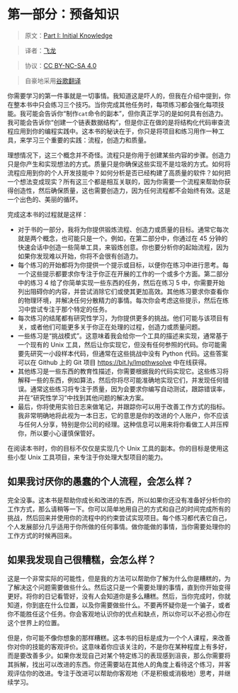 # 第一部分：预备知识

> 原文：[Part I: Initial Knowledge](https://learncodethehardway.org/more-python-book/part0.html)

> 译者：[飞龙](https://github.com/wizardforcel)

> 协议：[CC BY-NC-SA 4.0](http://creativecommons.org/licenses/by-nc-sa/4.0/)

> 自豪地采用[谷歌翻译](https://translate.google.cn/)

你需要学习的第一件事就是一切事情。我知道这是吓人的，但我在介绍中提到，你在整本书中只会练习三个技巧。当你完成其他任务时，每项练习都会强化每项技能。我可能会告诉你“制作`cat`命令的副本”，但你真正学习的是如何具有创造力。我可能会告诉你“创建一个链表数据结构”，但是你正在做的是将结构化代码审查流程应用到你的编程实践中。这本书的秘诀在于，你只是将项目和练习用作一种工具，来学习三个重要的实践：流程，创造力和质量。

理想情况下，这三个概念并不奇怪。流程只是你用于创建某些内容的步骤。创造力只是你产生和实现想法的方式。质量只是你确保这些实现不是垃圾的方式。如何将流程应用到你的个人开发技能中？如何分析是否已经构建了高质量的软件？如何把一个想法变成现实？所有这三个都是相互关联的，因为你需要一个流程来帮助你获得创造性，然后确保质量，这也需要创造力，因为任何流程都不会始终有效。这是一个出色的、美丽的循环。

完成这本书的过程就是这样：

+   对于书的一部分，我将为你提供锻炼流程、创造力或质量的目标。通常它每次就是两个概念，也可能只是一个。例如，在第二部分中，你通过在 45 分钟的快速会话中创造一些简单工具，来锻炼创意。你也要分析你的起始流程，因为如果你发现难以开始，你将不会很有创造力。
+   每个练习的开始都将为你提供一个提示或目标，以便你在练习中进行思考。每一个这些提示都要求你专注于你正在开展的工作的一个或多个方面。第二部分中的练习 4 给了你简单实现一些东西的任务，然后在练习 5 中，你需要开始列出阻碍你的内容，并尝试消除它们或使其更加高效。其他练习要求你查看你的物理环境，并解决任何分散精力的事情。每次你会考虑这些提示，然后在练习中尝试专注于那个特定的任务。
+   每次练习的结尾都有研究性学习，为你提供更多的挑战。他们可能与该项目有关，或者他们可能更多关于你正在处理的过程，创造力或质量问题。
+   一些练习是“挑战模式”。这意味着我会给你一个工具的描述来实现，通常基于一个现有的 Unix 工具，然后让你实现它，但没有任何参照的代码。你可能需要先研究一小段样本代码，但通常在这些挑战中没有 Python 代码。这些答案可以在 Github 上的 Git 项目 <https://bit.ly/lmpthwsolve> 中在线获得。
+   其他练习是一些东西的教育性描述，你需要根据我的代码实现它。这些练习将解释一些的东西，例如算法，然后你将尽可能准确地实现它们，并发现任何错误。通常这些练习将专注于质量，因为会要求你编写自动测试，跟踪错误率，并在“研究性学习”中找到其他问题的解决方案。
+   最后，你将使用实验日志来做笔记，并跟踪你可以用于改善工作方式的指标。我非常明确地将此视为一本日志，它的意思是你的改进的个人账户，你不应该与任何人分享，特别是你公司的经理。这种信息可以用来将你看做工人并压榨你，所以要小心谨慎保管好。

在阅读本书时，你的目标不仅仅是实现几个 Unix 工具的副本。你的目标是使用这些小型 Unix 工具项目，来专注于你处理大型项目的能力。

## 如果我讨厌你的愚蠢的个人流程，会怎么样？

完全没事。这本书是帮助你成长和改进的东西，所以如果你还没有准备好分析你的工作方式，那么请稍等一下。你可以简单地用自己的方式和自己的时间完成所有的挑战，然后回来并使用你的流程中的约束尝试实现项目。每个练习都代表它自己，个人发展部分几乎适用于你所做的任何事情。做你能做的事情，当你需要处理你的工作方式的时候再回来。

## 如果我发现自己很糟糕，会怎么样？

这是一个非常实际的可能性，但是我的方法可以帮助你了解为什么你是糟糕的，为了解决这个问题需要做些什么。然后这只是一个需要处理的事情，直到你开始变得更好。将你的日记看管好，没有人会知道你是多么糟糕。然后，当你完成时，你就知道，你到底在什么位置，以及你需要做些什么。不要再怀疑你是一个骗子，或者你不能胜任这个任务。你会客观地认识你的优点和缺点，所以你可以不必担心你在这个世界上的位置。

但是，你可能不像你想象的那样糟糕。这本书的目标是成为一个个人课程，来改善你对你的技能的客观评价。这意味着你应该关注的，不是你在某种程度上有多好，而是要改善多少。如果你发现自己对某个特定练习的表现感到沮丧，那么你需要将其拆解，找出可以改进的东西。你还需要站在其他人的角度上看待这个练习，并客观评估你的改进。专注于改进可以帮助你客观地（不是积极或消极地）思考，并继续学习。
